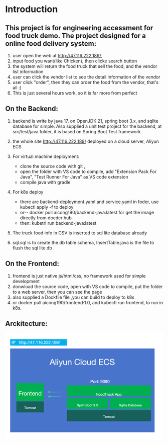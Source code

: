 # Introduction

## This project is for engineering accessment for food truck demo. The project designed for a online food delivery system:

1. user open the web at http://47.116.222.189/, 
2. input food you want(like Chicken), then clicke search button
3. the system will return the food truck that sell the food, and the vendor list information
4. user can click the vendor list to see the detail information of the vendor
5. user click "order", then they can order the food from the vendor, that's all :)
6. This is just several hours work, so it is far more from perfect

## On the Backend:
1. backend is write by java 17, on OpenJDK 21, spring boot 3.x, and sqlite database for simple. Also supplied a unit test  project for the backend, at src/test/java folder, it is based on Spring Boot Test framework
2. the whole site http://47.116.222.189/ deployed on a cloud server, Aliyun ECS
3. For virtual machine deployment:
   - clone the source code with git ,
   - open the folder with VS code to compile, add "Extension Pack For Java", "Test Runner For Java" as VS code extension
   - compile java with gradle
4.  For k8s deploy

     - there are backend-deployment.yaml and service.yaml in foder, use kubectl apply -f to deploy
     - or-- docker pull aicong190/backend-java:latest   for get the image directly from docder hub
     -  then: kubetrl run backend-java:latest
6. The truck food info in CSV is inserted to sql lite database already
7. sql.sql is to create the  db table schema,  InsertTable.java is the file to flush the sql lite db .


## On the Frontend:
1. frontend is just native js/html/css, no framework used for simple development
2. donwload the source code, open with VS code to compile, put the folder to a web server, then you can see the page
3. also supplied a Dockfile file ,you can build to deploy to k8s
4. or docker pull aicong190/frontend:1.0,  and kubectl run frontend, to run in k8s.

## Arckitecture:
!["architecture image"](archi.png)

